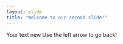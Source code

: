 ```yaml
---
layout: slide
title: "Welcome to our second slide!"
---
```

Your text new
Use the left arrow to go back! 
